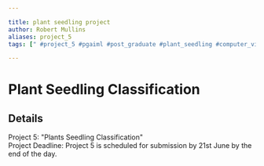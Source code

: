 ```yaml
---

title: plant seedling project
author: Robert Mullins
aliases: project_5
tags: [" #project_5 #pgaiml #post_graduate #plant_seedling #computer_vision #classification "]

---
```


# Plant Seedling Classification

## Details
Project 5: "Plants Seedling Classification" <br />
Project Deadline: Project 5 is scheduled for submission by 21st June by the end of the day.<br />



